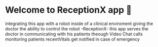 # Welcome to ReceptionX app 👋
integrating this app with a robot inside of a clinical enviroment 
giving the doctor the ability to control the robot -ReceptionX-
this app serves the doctor in 
communicating with his patients theough Video Chat calls 
monitoring patients recentVitals
get notified in case of emergency 


